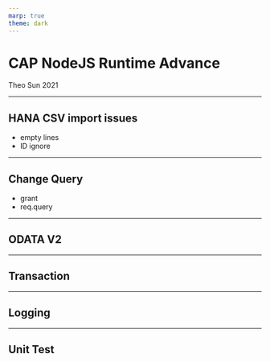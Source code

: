 ```yaml
---
marp: true
theme: dark
---
```


# CAP NodeJS Runtime Advance

Theo Sun
2021

---

## HANA CSV import issues

* empty lines
* ID ignore

---

## Change Query

* grant
* req.query

---

## ODATA V2


---

## Transaction


---

## Logging

--- 

## Unit Test

